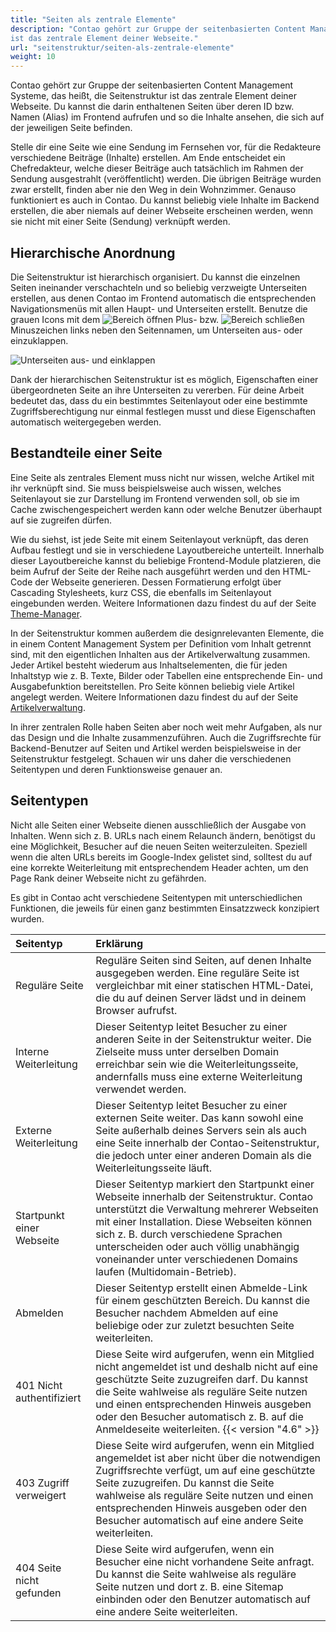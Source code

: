```yaml
---
title: "Seiten als zentrale Elemente"
description: "Contao gehört zur Gruppe der seitenbasierten Content Management Systeme, das heißt, die Seitenstruktur 
ist das zentrale Element deiner Webseite."
url: "seitenstruktur/seiten-als-zentrale-elemente"
weight: 10
---
```


Contao gehört zur Gruppe der seitenbasierten Content Management Systeme, das heißt, die Seitenstruktur ist das zentrale 
Element deiner Webseite. Du kannst die darin enthaltenen Seiten über deren ID bzw. Namen (Alias) im Frontend aufrufen 
und so die Inhalte ansehen, die sich auf der jeweiligen Seite befinden.

Stelle dir eine Seite wie eine Sendung im Fernsehen vor, für die Redakteure verschiedene Beiträge (Inhalte) erstellen. 
Am Ende entscheidet ein Chefredakteur, welche dieser Beiträge auch tatsächlich im Rahmen der Sendung ausgestrahlt 
(veröffentlicht) werden. Die übrigen Beiträge wurden zwar erstellt, finden aber nie den Weg in dein Wohnzimmer. Genauso 
funktioniert es auch in Contao. Du kannst beliebig viele Inhalte im Backend erstellen, die aber niemals auf deiner 
Webseite erscheinen werden, wenn sie nicht mit einer Seite (Sendung) verknüpft werden.


## Hierarchische Anordnung

Die Seitenstruktur ist hierarchisch organisiert. Du kannst die einzelnen Seiten ineinander verschachteln und so 
beliebig verzweigte Unterseiten erstellen, aus denen Contao im Frontend automatisch die entsprechenden Navigationsmenüs 
mit allen Haupt- und Unterseiten erstellt. Benutze die grauen Icons mit dem 
![Bereich öffnen](/de/icons/folPlus.svg?classes=icon) Plus- bzw. 
![Bereich schließen](/de/icons/folMinus.svg?classes=icon) Minuszeichen links neben den Seitennamen, um Unterseiten 
aus- oder einzuklappen.

![Unterseiten aus- und einklappen](/de/site-structure/images/de/unterseiten-aus-und-einklappen.png?classes=shadow)

Dank der hierarchischen Seitenstruktur ist es möglich, Eigenschaften einer übergeordneten Seite an ihre Unterseiten zu 
vererben. Für deine Arbeit bedeutet das, dass du ein bestimmtes Seitenlayout oder eine bestimmte Zugriffsberechtigung 
nur einmal festlegen musst und diese Eigenschaften automatisch weitergegeben werden.

## Bestandteile einer Seite

Eine Seite als zentrales Element muss nicht nur wissen, welche Artikel mit ihr verknüpft sind. Sie muss beispielsweise 
auch wissen, welches Seitenlayout sie zur Darstellung im Frontend verwenden soll, ob sie im Cache zwischengespeichert 
werden kann oder welche Benutzer überhaupt auf sie zugreifen dürfen.

Wie du siehst, ist jede Seite mit einem Seitenlayout verknüpft, das deren Aufbau festlegt und sie in verschiedene 
Layoutbereiche unterteilt. Innerhalb dieser Layoutbereiche kannst du beliebige Frontend-Module platzieren, die beim 
Aufruf der Seite der Reihe nach ausgeführt werden und den HTML-Code der Webseite generieren. Dessen Formatierung 
erfolgt über Cascading Stylesheets, kurz CSS, die ebenfalls im Seitenlayout eingebunden werden. Weitere Informationen 
dazu findest du auf der Seite [Theme-Manager](../../theme-manager/).

In der Seitenstruktur kommen außerdem die designrelevanten Elemente, die in einem Content Management System per 
Definition vom Inhalt getrennt sind, mit den eigentlichen Inhalten aus der Artikelverwaltung zusammen. Jeder Artikel 
besteht wiederum aus Inhaltselementen, die für jeden Inhaltstyp wie z. B. Texte, Bilder oder Tabellen eine 
entsprechende Ein- und Ausgabefunktion bereitstellen. Pro Seite können beliebig viele Artikel angelegt werden. Weitere 
Informationen dazu findest du auf der Seite [Artikelverwaltung](../../artikelverwaltung).

In ihrer zentralen Rolle haben Seiten aber noch weit mehr Aufgaben, als nur das Design und die Inhalte zusammenzuführen. 
Auch die Zugriffsrechte für Backend-Benutzer auf Seiten und Artikel werden beispielsweise in der Seitenstruktur 
festgelegt. Schauen wir uns daher die verschiedenen Seitentypen und deren Funktionsweise genauer an.


## Seitentypen

Nicht alle Seiten einer Webseite dienen ausschließlich der Ausgabe von Inhalten. Wenn sich z. B. URLs nach einem 
Relaunch ändern, benötigst du eine Möglichkeit, Besucher auf die neuen Seiten weiterzuleiten. Speziell wenn die alten 
URLs bereits im Google-Index gelistet sind, solltest du auf eine korrekte Weiterleitung mit entsprechendem Header 
achten, um den Page Rank deiner Webseite nicht zu gefährden.

Es gibt in Contao acht verschiedene Seitentypen mit unterschiedlichen Funktionen, die jeweils für einen ganz bestimmten 
Einsatzzweck konzipiert wurden.

| Seitentyp                   | Erklärung                                                                                |
|:----------------------------|:-----------------------------------------------------------------------------------------|
| Reguläre Seite              | Reguläre Seiten sind Seiten, auf denen Inhalte ausgegeben werden. Eine reguläre Seite ist vergleichbar mit einer statischen HTML-Datei, die du auf deinen Server lädst und in deinem Browser aufrufst. |
| Interne Weiterleitung       | Dieser Seitentyp leitet Besucher zu einer anderen Seite in der Seitenstruktur weiter. Die Zielseite muss unter derselben Domain erreichbar sein wie die Weiterleitungsseite, andernfalls muss eine externe Weiterleitung verwendet werden. |
| Externe Weiterleitung       | Dieser Seitentyp leitet Besucher zu einer externen Seite weiter. Das kann sowohl eine Seite außerhalb deines Servers sein als auch eine Seite innerhalb der Contao-Seitenstruktur, die jedoch unter einer anderen Domain als die Weiterleitungsseite läuft. |
| Startpunkt einer Webseite   | Dieser Seitentyp markiert den Startpunkt einer Webseite innerhalb der Seitenstruktur. Contao unterstützt die Verwaltung mehrerer Webseiten mit einer Installation. Diese Webseiten können sich z. B. durch verschiedene Sprachen unterscheiden oder auch völlig unabhängig voneinander unter verschiedenen Domains laufen (Multidomain-Betrieb). |
| Abmelden                    | Dieser Seitentyp erstellt einen Abmelde-Link für einem geschützten Bereich. Du kannst die Besucher nachdem Abmelden auf eine beliebige oder zur zuletzt besuchten Seite weiterleiten. |
| 401 Nicht authentifiziert   | Diese Seite wird aufgerufen, wenn ein Mitglied nicht angemeldet ist und deshalb nicht auf eine geschützte Seite zuzugreifen darf. Du kannst die Seite wahlweise als reguläre Seite nutzen und einen entsprechenden Hinweis ausgeben oder den Besucher automatisch z. B. auf die Anmeldeseite weiterleiten. {{< version "4.6" >}} |
| 403 Zugriff verweigert      | Diese Seite wird aufgerufen, wenn ein Mitglied angemeldet ist aber nicht über die notwendigen Zugriffsrechte verfügt, um auf eine geschützte Seite zuzugreifen. Du kannst die Seite wahlweise als reguläre Seite nutzen und einen entsprechenden Hinweis ausgeben oder den Besucher automatisch auf eine andere Seite weiterleiten. |
| 404 Seite nicht gefunden    | Diese Seite wird aufgerufen, wenn ein Besucher eine nicht vorhandene Seite anfragt. Du kannst die Seite wahlweise als reguläre Seite nutzen und dort z. B. eine Sitemap einbinden oder den Benutzer automatisch auf eine andere Seite weiterleiten. |
